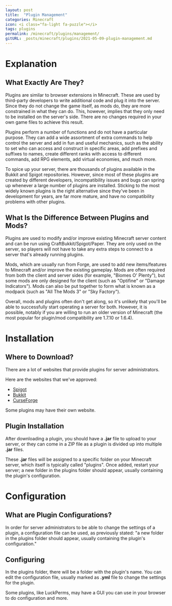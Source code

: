 ```yaml
---
layout: post
title:  "Plugin Management"
categories: Minecraft
icon: <i class="fa-light fa-puzzle"></i>
tags: plugins
permalink: /minecraft/plugins/management/
gitURL: _posts/minecraft/plugins/2021-05-09-plugin-management.md
---
```


# Explanation
## What Exactly Are They?
Plugins are similar to browser extensions in Minecraft. These are used by third-party developers to write additional code and plug it into the server. Since they do not change the game itself, as mods do, they are more constrained in what they can do. This, however, implies that they only need to be installed on the server's side. There are no changes required in your own game files to achieve this result.

Plugins perform a number of functions and do not have a particular purpose. They can add a wide assortment of extra commands to help control the server and add in fun and useful mechanics, such as the ability to set who can access and construct in specific areas, add prefixes and suffixes to names, create different ranks with access to different commands, add RPG elements, add virtual economies, and much more.

To spice up your server, there are thousands of plugins available in the Bukkit and Spigot repositories. However, since most of these plugins are created by different developers, incompatibility issues and bugs can spring up whenever a large number of plugins are installed. Sticking to the most widely known plugins is the right alternative since they've been in development for years, are far more mature, and have no compatibility problems with other plugins.

## What Is the Difference Between Plugins and Mods?
Plugins are used to modify and/or improve existing Minecraft server content and can be run using CraftBukkit/Spigot/Paper. They are only used on the server, so players will not have to take any extra steps to connect to a server that's already running plugins.

Mods, which are usually run from Forge, are used to add new items/features to Minecraft and/or improve the existing gameplay. Mods are often required from both the client and server sides (for example, "Biomes O' Plenty"), but some mods are only designed for the client (such as "Optifine" or "Damage Indicators"). Mods can also be put together to form what is known as a modpack (such as "All The Mods 3" or "Sky Factory").

Overall, mods and plugins often don't get along, so it's unlikely that you'll be able to successfully start operating a server for both. However, it is possible, notably if you are willing to run an older version of Minecraft (the most popular for plugin/mod compatibility are 1.7.10 or 1.6.4).

# Installation
## Where to Download?
There are a lot of websites that provide plugins for server administrators.

Here are the websites that we've approved:
 - <i class="fa-solid fa-badge-check"></i> [Spigot](https://www.spigotmc.org/)
 - <i class="fa-solid fa-badge-check"></i> [Bukkit](https://dev.bukkit.org/)
 - <i class="fa-solid fa-badge-check"></i> [CurseForge](https://www.curseforge.com/minecraft/bukkit-plugins)

Some plugins may have their own website.

## Plugin Installation
After downloading a plugin, you should have a __.jar__ file to upload to your server, or they can come in a ZIP file as a plugin is divided up into multiple __.jar__ files.

These __.jar__ files will be assigned to a specific folder on your Minecraft server, which itself is typically called "plugins". Once added, restart your server; a new folder in the plugins folder should appear, usually containing the plugin's configuration.
# Configuration 
## What are Plugin Configurations?
In order for server administrators to be able to change the settings of a plugin, a configuration file can be used, as previously stated: "a new folder in the plugins folder should appear, usually containing the plugin's configuration."
## Configuring
In the plugins folder, there will be a folder with the plugin's name. You can edit the configuration file, usually marked as __.yml__ file to change the settings for the plugin.

Some plugins, like LuckPerms, may have a GUI you can use in your browser to do configuration and more.